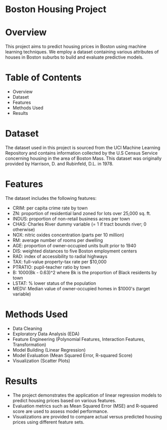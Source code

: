 # Boston Housing Project
# Overview
This project aims to predict housing prices in Boston using machine learning techniques. We employ a dataset containing various attributes of houses in Boston suburbs to build and evaluate predictive models.

# Table of Contents
- Overview
- Dataset
- Features
- Methods Used
- Results

# Dataset
The dataset used in this project is sourced from the UCI Machine Learning Repository and contains information collected by the U.S Census Service concerning housing in the area of Boston Mass. This dataset was originally provided by Harrison, D. and Rubinfeld, D.L. in 1978.

# Features
The dataset includes the following features:

- CRIM: per capita crime rate by town
- ZN: proportion of residential land zoned for lots over 25,000 sq. ft.
- INDUS: proportion of non-retail business acres per town
- CHAS: Charles River dummy variable (= 1 if tract bounds river; 0 otherwise)
- NOX: nitric oxides concentration (parts per 10 million)
- RM: average number of rooms per dwelling
- AGE: proportion of owner-occupied units built prior to 1940
- DIS: weighted distances to five Boston employment centers
- RAD: index of accessibility to radial highways
- TAX: full-value property-tax rate per $10,000
- PTRATIO: pupil-teacher ratio by town
- B: 1000(Bk - 0.63)^2 where Bk is the proportion of Black residents by town
- LSTAT: % lower status of the population
- MEDV: Median value of owner-occupied homes in $1000's (target variable)

# Methods Used
- Data Cleaning
- Exploratory Data Analysis (EDA)
- Feature Engineering (Polynomial Features, Interaction Features, Transformation)
- Model Building (Linear Regression)
- Model Evaluation (Mean Squared Error, R-squared Score)
- Visualization (Scatter Plots)

# Results
- The project demonstrates the application of linear regression models to predict housing prices based on various features.
- Evaluation metrics such as Mean Squared Error (MSE) and R-squared score are used to assess model performance.
- Visualizations are provided to compare actual versus predicted housing prices using different feature sets.
